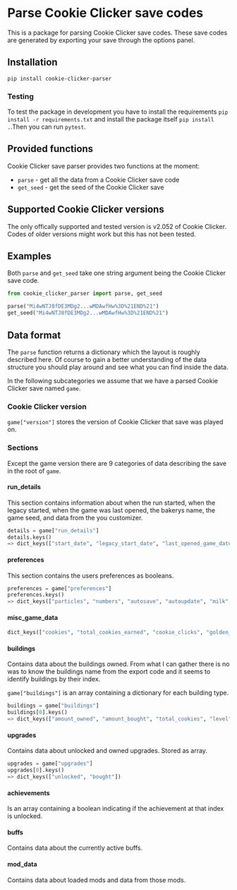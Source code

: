 # Parse Cookie Clicker save codes

This is a package for parsing Cookie Clicker save codes. These save codes are generated by exporting your save through the options panel.

## Installation

`pip install cookie-clicker-parser`

### Testing

To test the package in development you have to install the requirements `pip install -r requirements.txt` and install the package itself `pip install .`.Then you can run `pytest`.

## Provided functions

Cookie Clicker save parser provides two functions at the moment:

- `parse` - get all the data from a Cookie Clicker save code
- `get_seed` - get the seed of the Cookie Clicker save

## Supported Cookie Clicker versions

The only offically supported and tested version is v2.052 of Cookie Clicker. Codes of older versions might work but this has not been tested.

## Examples

Both `parse` and `get_seed` take one string argument being the Cookie Clicker save code.

```python
from cookie_clicker_parser import parse, get_seed

parse("Mi4wNTJ8fDE3MDg2...wMDAwfHw%3D%21END%21")
get_seed("Mi4wNTJ8fDE3MDg2...wMDAwfHw%3D%21END%21")
```

## Data format

The `parse` function returns a dictionary which the layout is roughly described here. Of course to gain a better understanding of the data structure you should play around and see what you can find inside the data.

In the following subcategories we assume that we have a parsed Cookie Clicker save named `game`.

### Cookie Clicker version

`game["version"]` stores the version of Cookie Clicker that save was played on.

### Sections

Except the game version there are 9 categories of data describing the save in the root of `game`.

#### run_details

This section contains information about when the run started, when the legacy started, when the game was last opened, the bakerys name, the game seed, and data from the you customizer.

```python
details = game["run_details"]
details.keys()
=> dict_keys(["start_date", "legacy_start_date", "last_opened_game_date", "bakery_name", "seed", "you_customizer"])
```

#### preferences

This section contains the users preferences as booleans.

```python
preferences = game["preferences"]
preferences.keys()
=> dict_keys(["particles", "numbers", "autosave", "autoupdate", "milk", "fancy", "warn", "cursors", "focus", "format", "notifs", "wobbly", "monospace", "filters", "cookiesound", "crates", "showBackupWarning", "extraButtons", "askLumps", "customGrandmas", "timeout", "cloudSave", "bgMusic", "notScary", "fullscreen", "screenreader", "discordPresence"])
```

#### misc_game_data

```python
dict_keys(["cookies", "total_cookies_earned", "cookie_clicks", "golden_cookie_clicks", "cookies_made_by_clicking", "golden_cookies_missed", "background_type", "milk_type", "cookies_from_past_runs", "elder_wrath", "pledges", "pledge_time_left", "currently_researching", "research_time_left", "ascensions", "golden_cookie_clicks_this_run", "cookies_sucked_by_wrinklers", "wrinklers_popped", "santa_level", "reindeer_clicked", "season_time_left", "season_switcher_uses", "current_season", "amount_cookies_in_wrinklers", "number_of_wrinklers", "prestige_level", "heavenly_chips", "heavenly_chips_spent", "heavenly_cookies", "ascension_mode", "dragon_level", "chime_type", "volume", "number_of_shiny_wrinklers", "amount_of_cookies_contained_in_shiny_wrinklers", "current_amount_of_sugar_lumps", "total_amount_of_sugar_lumps", "time_when_current_lump_started", "time_when_last_refilled_minigame_with_lump", "sugar_lump_type", "vault", "heralds", "golden_cookie_fortune", "cps_fortune", "highest_raw_cps", "music_volume", "cookies_sent", "permanent_upgrades", "dragon_auras"])
```

#### buildings

Contains data about the buildings owned. From what I can gather there is no was to know the buildings name from the export code and it seems to identify buildings by their index.

`game["buildings"]` is an array containing a dictionary for each building type.

```python
buildings = game["buildings"]
buildings[0].keys()
=> dict_keys(["amount_owned", "amount_bought", "total_cookies", "level", "minigame_save", "muted", "highest_amount_owned"])
```

#### upgrades

Contains data about unlocked and owned upgrades. Stored as array.

```python
upgrades = game["upgrades"]
upgrades[0].keys()
=> dict_keys(["unlocked", "bought"])
```

#### achievements

Is an array containing a boolean indicating if the achievement at that index is unlocked.

#### buffs

Contains data about the currently active buffs.

#### mod_data

Contains data about loaded mods and data from those mods.

